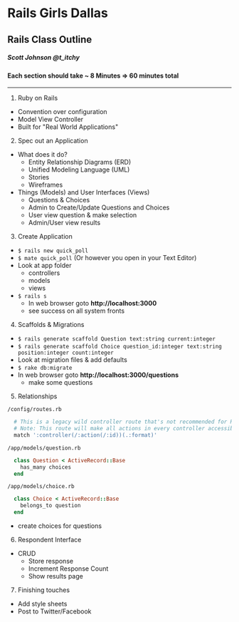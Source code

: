# Rails Girls Dallas
## Rails Class Outline
##### Scott Johnson @t_itchy
#### Each section should take ~ 8 Minutes => 60 minutes total
___
1. Ruby on Rails
  * Convention over configuration
  * Model View Controller
  * Built for "Real World Applications"
2. Spec out an Application
  * What does it do?
      * Entity Relationship Diagrams (ERD)
      * Unified Modeling Language (UML) 
      * Stories
      * Wireframes
  * Things (Models) and User Interfaces (Views)
      * Questions & Choices
      * Admin to Create/Update Questions and Choices
      * User view question & make selection
      * Admin/User view results
3. Create Application
  * `$ rails new quick_poll`
  * `$ mate quick_poll` (Or however you open in your Text Editor)
  * Look at app folder 
      * controllers
      * models
      * views
  * `$ rails s`
      * In web browser goto **http://localhost:3000**
      * see success on all system fronts 
4. Scaffolds & Migrations
  * `$ rails generate scaffold Question text:string current:integer`
  * `$ rails generate scaffold Choice question_id:integer text:string position:integer count:integer`
  * Look at migration files & add defaults
  * `$ rake db:migrate`
  * In web browser goto **http://localhost:3000/questions**
      * make some questions
5. Relationships    

`/config/routes.rb`

```ruby
  # This is a legacy wild controller route that's not recommended for RESTful applications.
  # Note: This route will make all actions in every controller accessible via GET requests.
  match ':controller(/:action(/:id))(.:format)'
```

`/app/models/question.rb`

```ruby
  class Question < ActiveRecord::Base  
    has_many choices
  end
```

`/app/models/choice.rb`

```ruby
  class Choice < ActiveRecord::Base   
    belongs_to question    
  end
```  
  
  * create choices for questions
6. Respondent Interface
  * CRUD
      * Store response
      * Increment Response Count
      * Show results page
7. Finishing touches
  * Add style sheets
  * Post to Twitter/Facebook